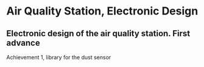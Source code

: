 # Air Quality Station, Electronic Design

## Electronic design of the air quality station. First advance

Achievement 1, library for the dust sensor

